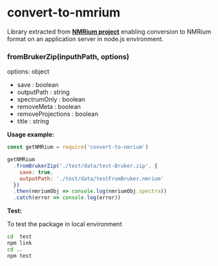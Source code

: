 # convert-to-nmrium

Library extracted from **[NMRium project](https://www.nmrium.org/)** enabling conversion to NMRium format on an application server in node.js environment.

### fromBrukerZip(inputhPath, options)

options: object

- save : boolean
- outputPath : string
- spectrumOnly : boolean
- removeMeta : boolean
- removeProjections : boolean
- title : string

**Usage example:**

```js
const getNMRium = require('convert-to-nmrium')

getNMRium
  .fromBrukerZip('./test/data/test-Bruker.zip', {
    save: true,
    outputPath: './test/data/testFromBruker.nmrium'
  })
  .then(nmriumObj => console.log(nmriumObj.spectra))
  .catch(error => console.log(error))
```

**Test:**

To test the package in local environment

```bash
cd  test
npm link
cd ..
npm test
```
